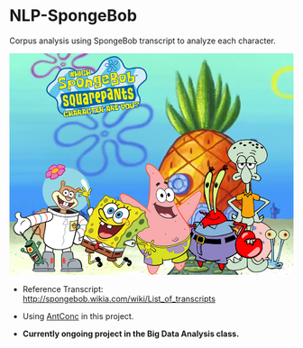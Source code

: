 # NLP-SpongeBob
Corpus analysis using SpongeBob transcript to analyze each character.

![alt tab](intro.jpg)

* Reference Transcript: http://spongebob.wikia.com/wiki/List_of_transcripts

* Using [AntConc](http://www.laurenceanthony.net/software.html) in this project.

* **Currently ongoing project in the Big Data Analysis class.**